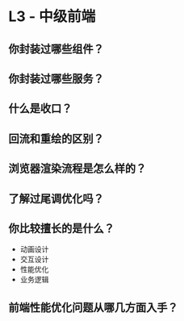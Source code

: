 # L3 - 中级前端

## 你封装过哪些组件？

## 你封装过哪些服务？

## 什么是收口？

## 回流和重绘的区别？

## 浏览器渲染流程是怎么样的？

## 了解过尾调优化吗？

## 你比较擅长的是什么？

- 动画设计
- 交互设计
- 性能优化
- 业务逻辑

## 前端性能优化问题从哪几方面入手？
